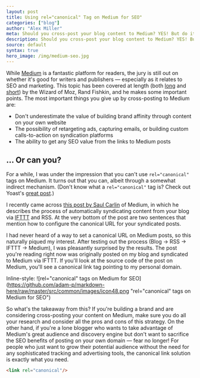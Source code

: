 ```yaml
---
layout: post
title: Using rel="canonical" Tag on Medium for SEO"
categories: ["blog"]
author: "Alex Miller"
meta: Should you cross-post your blog content to Medium? YES! But do it the right way using rel="canonical" to maximize your content's SEO value."
description: Should you cross-post your blog content to Medium? YES! But do it the right way using rel="canonical" to maximize your content's SEO value."
source: default
syntax: true
hero_image: /img/medium-seo.jpg
---
```


While [Medium](https://medium.com) is a fantastic platform for readers, the jury is still out on whether it's good for writers and publishers &mdash; especially as it relates to SEO and marketing. This topic has been covered at length (both [long](https://moz.com/blog/use-hosted-blog-platforms-seo-content-distribution) and [short](https://twitter.com/randfish/status/668674305065025536)) by the Wizard of Moz, Rand Fishkin, and he makes some important points. The most important things you give up by cross-posting to Medium are:

- Don't underestimate the value of building brand affinity through content on your own website
- The possibility of retargeting ads, capturing emails, or building custom calls-to-action on syndication platforms
- The ability to get any SEO value from the links to Medium posts

## ... Or can you?

For a while, I was under the impression that you can't use `rel="canonical"` tags on Medium. It turns out that you can, albeit through a somewhat indirect mechanism. (Don't know what a `rel="canonical"` tag is? Check out Yoast's [great post](https://yoast.com/rel-canonical/).)

I recently came across [this post by Saul Carlin](https://medium.com/@saul/creating-medium-stories-via-rss-c2ac93d08288#.x7n4uvdd2) of Medium, in which he describes the process of automatically syndicating content from your blog via [IFTTT](https://ifttt.com/) and RSS. At the very bottom of the post are two sentences that mention how to configure the canonical URL for your syndicated posts. 

I had never heard of a way to set a canonical URL on Medium posts, so this naturally piqued my interest. After testing out the process (Blog → RSS → IFTTT → Medium), I was pleasantly surprised by the results. The post you're reading right now was originally posted on my blog and syndicated to Medium via IFTTT. If you'll look at the source code of the post on Medium, you'll see a canonical link tag pointing to my personal domain. 

Inline-style: 
![rel="canonical" tags on Medium for SEO](https://github.com/adam-p/markdown-here/raw/master/src/common/images/icon48.png "rel="canonical" tags on Medium for SEO")


So what's the takeaway from this? If you're building a brand and are considering cross-posting your content on Medium, make sure you do all your research and consider all the pros and cons of this strategy. On the other hand, if you're a lone blogger who wants to take advantage of Medium's great audience and discovery engine but don't want to sacrifice the SEO benefits of posting on your own domain &mdash; fear no longer! For people who just want to grow their potential audience without the need for any sophisticated tracking and advertising tools, the canonical link solution is exactly what you need. 

```html
<link rel="canonical"/>
```
